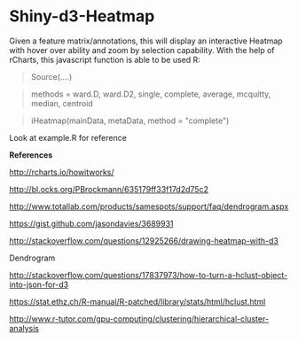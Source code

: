 # Shiny-d3-Heatmap
Given a feature matrix/annotations, this will display an interactive Heatmap with hover over ability and zoom by selection capability.  With the help of rCharts, this javascript function is able to be used R:  

>Source(....)

>methods = ward.D, ward.D2, single, complete, average, mcquitty, median, centroid

>iHeatmap(mainData, metaData, method = "complete")

Look at example.R for reference

**References**

http://rcharts.io/howitworks/

http://bl.ocks.org/PBrockmann/635179ff33f17d2d75c2

http://www.totallab.com/products/samespots/support/faq/dendrogram.aspx

https://gist.github.com/jasondavies/3689931

http://stackoverflow.com/questions/12925266/drawing-heatmap-with-d3

Dendrogram

http://stackoverflow.com/questions/17837973/how-to-turn-a-hclust-object-into-json-for-d3

https://stat.ethz.ch/R-manual/R-patched/library/stats/html/hclust.html

http://www.r-tutor.com/gpu-computing/clustering/hierarchical-cluster-analysis

